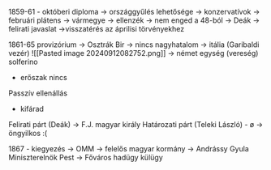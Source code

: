 1859-61 - októberi diploma -> országgyűlés lehetősége
			 			   -> konzervatívok
		 -> februári plátens
			-> vármegye
	-> ellenzék -> nem enged a 48-ból
	-> Deák -> felirati javaslat
			->visszatérés az áprilisi törvényekhez

1861-65
provizórium -> Osztrák Bir -> nincs nagyhatalom
						-> itália (Garibaldi vezér)
						![[Pasted image 20240912082752.png]]
						-> német egység (vereség) solferino
- erőszak nincs

Passzív ellenállás
- kifárad

Felirati párt (Deák) -> F.J. magyar király
Határozati párt (Teleki László) - ø
			-> öngyilkos :(

1867 - kiegyezés -> OMM -> felelős magyar kormány
						 -> Andrássy Gyula Miniszterelnök
Pest -> Főváros
hadügy
külügy